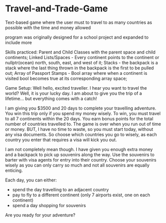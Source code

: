 # Travel-and-Trade-Game
Text-based game where the user must to travel to as many countries as possible with the time and money allowed

program was originally designed for a school project and expanded to include more

Skills practiced:
Parent and Child Classes with the parent space and child continents; 
Linked Lists/Spaces - Every continent points to the continent or nullptr(ocean) north, south, east, and west of it; 
Stacks - the backpack is a stack where the last thing thrown in the backpack is the first to be pulled out; 
Array of Passport Stamps - Bool array where when a continent is visited bool becomes true at its corresponding array space; 


Game Setup:
Well hello, excited traveller.  I hear you want to travel the world?
Well, it is your lucky day.  I am about to give you the trip of a lifetime...
but everything comes with a catch!

I am giving you $3500 and 20 days to complete your travelling adventure.
You win this trip only if you spend my money wisely.
To win, you must travel to all 7 continents within the 20 days.
You earn bonus points for the total number of countries travelled to.
The game is over when you run out of time or money.
BUT, I have no time to waste, so you must start today,
without any visa documents.
So choose which countries you go to wisely, as each country you enter that
requires a visa will kick you out.

I am not completely mean though.  I have given you enough
extra money and a backpack to pick up souvenirs along the way.
Use the souvenirs to barter with visa agents for entry into their country.
Choose your souvenirs wisely as you can only carry so much
and not all souvenirs are equally enticing.

Each day, you can either:
 - spend the day travelling to an adjacent country
 - pay to fly to a different continent
     (only 7 airports exist, one on each continent)
 - spend a day shopping for souvenirs

Are you ready for your adventure?

